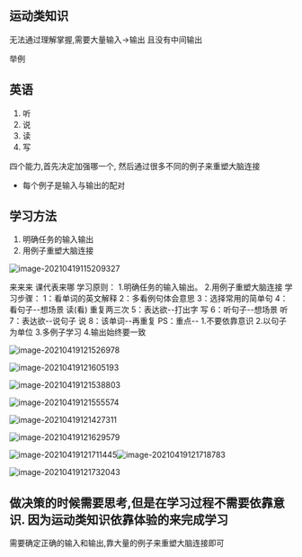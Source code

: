 ## 运动类知识

无法通过理解掌握,需要大量输入->输出 且没有中间输出

举例

## 英语

1. 听
2. 说
3. 读
4. 写

四个能力,首先决定加强哪一个, 然后通过很多不同的例子来重塑大脑连接

- 每个例子是输入与输出的配对	 



## 学习方法

1. 明确任务的输入输出
2. 用例子重塑大脑连接

![image-20210419115209327](img/image-20210419115209327.png)

来来来 课代表来哪
学习原则：
    1.明确任务的输入输出。
    2.用例子重塑大脑连接
学习步骤：
    1：看单词的英文解释
    2：多看例句体会意思
    3：选择常用的简单句
    4：看句子--想场景
        读(看)
        重复两三次
    5：表达欲--打出字
        写
    6：听句子--想场景
        听
    7：表达欲--说句子
        说
    8：该单词--再重复
PS：重点--
    1.不要依靠意识
    2.以句子为单位
    3.多例子学习
    4.输出始终要一致



![image-20210419121526978](img/image-20210419121526978.png)

![image-20210419121605193](img/image-20210419121605193.png)

![image-20210419121538803](img/image-20210419121538803.png)

![image-20210419121555574](img/image-20210419121555574.png)

![image-20210419121427311](img/image-20210419121427311.png)

![image-20210419121629579](img/image-20210419121629579.png)



![image-20210419121711445](img/image-20210419121711445.png)![image-20210419121718783](img/image-20210419121718783.png)

![image-20210419121732043](img/image-20210419121732043.png)





## 做决策的时候需要思考,但是在学习过程不需要依靠意识. 因为运动类知识依靠体验的来完成学习 		

需要确定正确的输入和输出,靠大量的例子来重塑大脑连接即可